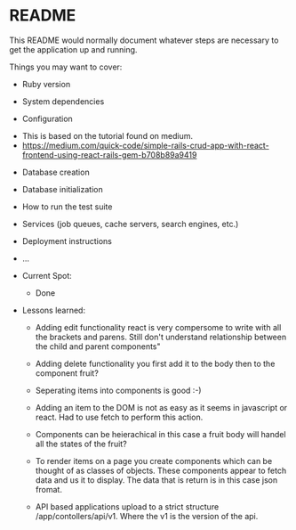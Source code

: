 # README

This README would normally document whatever steps are necessary to get the
application up and running.

Things you may want to cover:

* Ruby version

* System dependencies

* Configuration
- This is based on the tutorial found on medium.
- https://medium.com/quick-code/simple-rails-crud-app-with-react-frontend-using-react-rails-gem-b708b89a9419

* Database creation

* Database initialization

* How to run the test suite

* Services (job queues, cache servers, search engines, etc.)

* Deployment instructions

* ...

* Current Spot:
    - Done

* Lessons learned:
    - Adding edit functionality react is very compersome to write with all the brackets and parens. Still don't understand relationship between the child and parent components" 

    - Adding delete functionality you first add it to the body then to the component fruit?

    - Seperating items into components is good :-)

    - Adding an item to the DOM is not as easy as it seems in javascript or react. Had to use fetch to perform this action. 

    - Components can be heierachical in this case a fruit body will handel all the states of the fruit? 

    - To render items on a page you create components which can be thought of as classes of objects. These components appear to fetch data and us it to display. The data that is return is in this case json fromat.

    - API based applications upload to a strict structure /app/contollers/api/v1. Where the v1 is the version of the api. 
